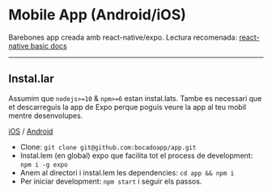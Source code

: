 # Mobile App (Android/iOS)

Barebones app creada amb react-native/expo.
Lectura recomenada: [react-native basic docs](https://reactnative.dev/docs/getting-started)

---

## Instal.lar

Assumim que `nodejs>=10` & `npm>=6` estan instal.lats.
Tambe es necessari que et descarreguis la app de Expo perque poguis veure la app al teu mobil mentre desenvolupes.

[iOS](https://itunes.apple.com/app/apple-store/id982107779) / [Android](https://play.google.com/store/apps/details?id=host.exp.exponent&referrer=www)

- Clone: `git clone git@github.com:bocadoapp/app.git`
- Instal.lem (en global) expo que facilita tot el process de development: `npm i -g expo`
- Anem al directori i instal.lem les dependencies: `cd app && npm i`
- Per iniciar development: `npm start` i seguir els passos.
